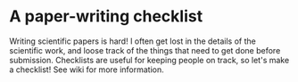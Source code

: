 # A paper-writing checklist

Writing scientific papers is hard! I often get lost in the details of the scientific work,
and loose track of the things that need to get done before submission. Checklists are useful 
for keeping people on track, so let's make a checklist! See wiki for more information.
